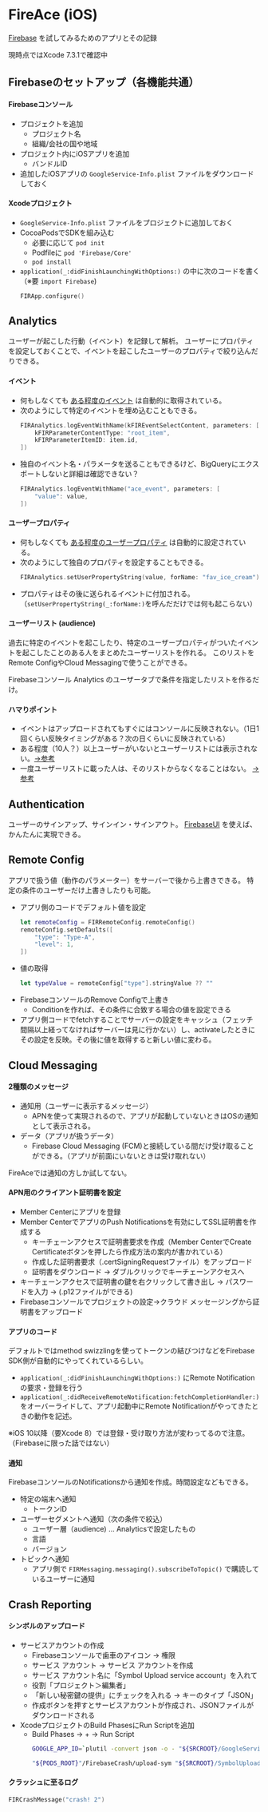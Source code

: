 # FireAce (iOS)

[Firebase](https://firebase.google.com/) を試してみるためのアプリとその記録

現時点ではXcode 7.3.1で確認中

## Firebaseのセットアップ（各機能共通）

#### Firebaseコンソール

- プロジェクトを追加
  - プロジェクト名
  - 組織/会社の国や地域
- プロジェクト内にiOSアプリを追加
  - バンドルID
- 追加したiOSアプリの `GoogleService-Info.plist` ファイルをダウンロードしておく

#### Xcodeプロジェクト

- `GoogleService-Info.plist` ファイルをプロジェクトに追加しておく
- CocoaPodsでSDKを組み込む
  - 必要に応じて `pod init`
  - Podfileに `pod 'Firebase/Core'`
  - `pod install`
- `application(_:didFinishLaunchingWithOptions:)` の中に次のコードを書く（※要 `import Firebase`)
  ```swift
  FIRApp.configure()
  ```

## Analytics

ユーザーが起こした行動（イベント）を記録して解析。
ユーザーにプロパティを設定しておくことで、イベントを起こしたユーザーのプロパティで絞り込んだりできる。

#### イベント

- 何もしなくても [ある程度のイベント](https://support.google.com/firebase/answer/6317485) は自動的に取得されている。
- 次のようにして特定のイベントを埋め込むこともできる。
  ```swift
  FIRAnalytics.logEventWithName(kFIREventSelectContent, parameters: [
      kFIRParameterContentType: "root_item",
      kFIRParameterItemID: item.id,
  ])
  ```
- 独自のイベント名・パラメータを送ることもできるけど、BigQueryにエクスポートしないと詳細は確認できない？
  ```swift
  FIRAnalytics.logEventWithName("ace_event", parameters: [
      "value": value,
  ])
  ```

#### ユーザープロパティ

- 何もしなくても [ある程度のユーザープロパティ](https://support.google.com/firebase/answer/6317486) は自動的に設定されている。
- 次のようにして独自のプロパティを設定することもできる。
  ```swift
  FIRAnalytics.setUserPropertyString(value, forName: "fav_ice_cream")
  ```
- プロパティはその後に送られるイベントに付加される。（`setUserPropertyString(_:forName:)`を呼んだだけでは何も起こらない）


#### ユーザーリスト (audience)

過去に特定のイベントを起こしたり、特定のユーザープロパティがついたイベントを起こしたことのある人をまとめたユーザーリストを作れる。
このリストをRemote ConfigやCloud Messagingで使うことができる。

Firebaseコンソール Analytics のユーザータブで条件を指定したリストを作るだけ。

#### ハマりポイント

- イベントはアップロードされてもすぐにはコンソールに反映されない。（1日1回くらい反映タイミングがある？次の日くらいに反映されている）
- ある程度（10人？）以上ユーザーがいないとユーザーリストには表示されない。[→参考](http://qiita.com/chanibarin/items/48d5f5946b1e6c97e379#%E3%83%8F%E3%83%9E%E3%82%8A%E3%83%9D%E3%82%A4%E3%83%B3%E3%83%88-all-users%E4%BB%A5%E5%A4%96%E3%81%AE%E3%82%A4%E3%83%99%E3%83%B3%E3%83%88%E3%81%AE%E3%83%A6%E3%83%BC%E3%82%B6%E3%81%8C0%E3%81%A0%E3%81%91%E3%81%A9%E4%BD%95%E3%81%A7)
- 一度ユーザーリストに載った人は、そのリストからなくなることはない。 [→参考](http://stackoverflow.com/questions/37450256/is-there-a-way-to-create-an-audience-of-developer-builds/37473026#comment62445594_37473026)


## Authentication

ユーザーのサインアップ、サインイン・サインアウト。
[FirebaseUI](https://github.com/firebase/FirebaseUI-iOS) を使えば、かんたんに実現できる。


## Remote Config

アプリで扱う値（動作のパラメーター）をサーバーで後から上書きできる。
特定の条件のユーザーだけ上書きしたりも可能。

- アプリ側のコードでデフォルト値を設定
  ```swift
  let remoteConfig = FIRRemoteConfig.remoteConfig()
  remoteConfig.setDefaults([
      "type": "Type-A",
      "level": 1,
  ])  
  ```
- 値の取得
  ```swift
  let typeValue = remoteConfig["type"].stringValue ?? ""
  ```
- FirebaseコンソールのRemove Configで上書き
  - Conditionを作れば、その条件に合致する場合の値を設定できる
- アプリ側コードでfetchすることでサーバーの設定をキャッシュ（フェッチ間隔以上経ってなければサーバーは見に行かない）し、activateしたときにその設定を反映。その後に値を取得すると新しい値に変わる。

## Cloud Messaging

#### 2種類のメッセージ

- 通知用（ユーザーに表示するメッセージ）
  - APNを使って実現されるので、アプリが起動していないときはOSの通知として表示される。
- データ（アプリが扱うデータ）
  - Firebase Cloud Messaging (FCM)と接続している間だけ受け取ることができる。（アプリが前面にいないときは受け取れない）

FireAceでは通知の方しか試してない。

#### APN用のクライアント証明書を設定

- Member Centerにアプリを登録
- Member CenterでアプリのPush Notificationsを有効にしてSSL証明書を作成する
  - キーチェーンアクセスで証明書要求を作成（Member CenterでCreate Certificateボタンを押したら作成方法の案内が書かれている）
  - 作成した証明書要求（.certSigningRequestファイル）をアップロード
  - 証明書をダウンロード → ダブルクリックでキーチェーンアクセスへ
- キーチェーンアクセスで証明書の鍵を右クリックして書き出し → パスワードを入力 → (.p12ファイルができる)
- Firebaseコンソールでプロジェクトの設定→クラウド メッセージングから証明書をアップロード

#### アプリのコード

デフォルトではmethod swizzlingを使ってトークンの結びつけなどをFirebase SDK側が自動的にやってくれているらしい。

- `application(_:didFinishLaunchingWithOptions:)` にRemote Notificationの要求・登録を行う
- `application(_:didReceiveRemoteNotification:fetchCompletionHandler:)` をオーバーライドして、アプリ起動中にRemote Notificationがやってきたときの動作を記述。

※iOS 10以降（要Xcode 8）では登録・受け取り方法が変わってるので注意。（Firebaseに限った話ではない）

#### 通知

FirebaseコンソールのNotificationsから通知を作成。時間設定などもできる。

- 特定の端末へ通知
  - トークンID
- ユーザーセグメントへ通知（次の条件で絞込）
  - ユーザー層（audience) … Analyticsで設定したもの
  - 言語
  - バージョン
- トピックへ通知
  - アプリ側で `FIRMessaging.messaging().subscribeToTopic()` で購読しているユーザーに通知

## Crash Reporting

#### シンボルのアップロード

- サービスアカウントの作成
  - Firebaseコンソールで歯車のアイコン → 権限
  - サービス アカウント → サービス アカウントを作成
  - サービス アカウント名に「Symbol Upload service account」を入れて
  - 役割「プロジェクト＞編集者」
  - 「新しい秘密鍵の提供」にチェックを入れる → キーのタイプ「JSON」
  - 作成ボタンを押すとサービスアカウントが作成され、JSONファイルがダウンロードされる
- XcodeプロジェクトのBuild PhasesにRun Scriptを追加
  - Build Phases → + → Run Script
    ```sh
    GOOGLE_APP_ID=`plutil -convert json -o - "${SRCROOT}/GoogleService-Info.plist" | ruby -r json -e 'print JSON.parse(STDIN.read)["GOOGLE_APP_ID"]'`

    "${PODS_ROOT}"/FirebaseCrash/upload-sym "${SRCROOT}/SymbolUploadServiceAccount.json"
    ```

#### クラッシュに至るログ

```swift
FIRCrashMessage("crash! 2")
```

